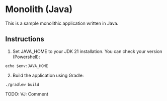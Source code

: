 # Monolith (Java)

This is a sample monolithic application written in Java.

## Instructions

1. Set JAVA_HOME to your JDK 21 installation. You can check your version (Powershell):

```shell
echo $env:JAVA_HOME
```

2. Build the application using Gradle:

```shell
./gradlew build
```

TODO: VJ: Comment
